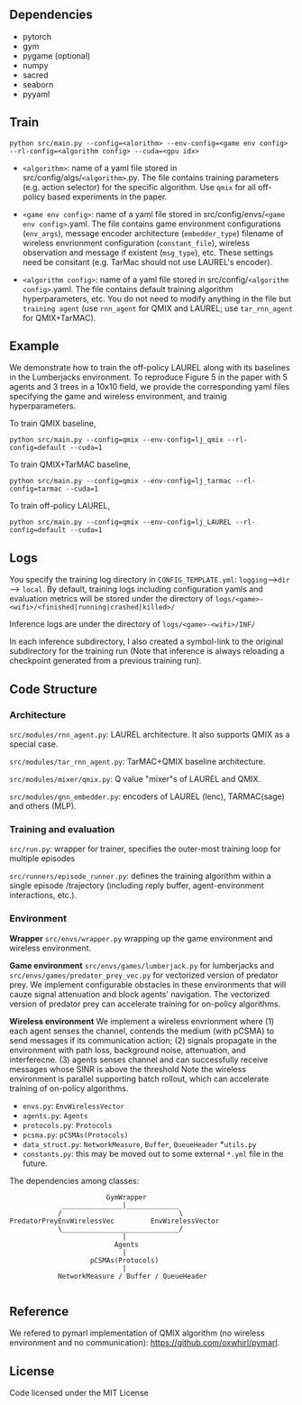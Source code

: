 ## Dependencies

* pytorch
* gym
* pygame (optional)
* numpy
* sacred
* seaborn
* pyyaml



## Train

<!--- python marl/main.py --configs config_train/<env>/<yml> --gpu <idx> --->


```
python src/main.py --config=<alorithm> --env-config=<game env config> --rl-config=<algorithm config> --cuda=<gpu idx>
```

* `<algorithm>`: name of a yaml file stored in src/config/algs/`<algorithm>`.py. The file contains training parameters (e.g. action selector) for the specific algorithm. Use `qmix` for all off-policy based experiments in the paper.

* `<game env config>`: name of a yaml file stored in src/config/envs/`<game env config>`.yaml. The file contains game environment configurations (`env_args`), message encoder architecture (`embedder_type`) filename of wireless envrionment configuration (`constant_file`), wireless observation and message if existent (`msg_type`), etc. These settings need be consitant (e.g. TarMac should not use LAUREL's encoder).
 
* `<algorithm config>`: name of a yaml file stored in src/config/`<algorithm config>`.yaml. The file contains default training algorithm hyperparameters, etc. You do not need to modify anything in the file but `training agent` (use `rnn_agent` for QMIX and LAUREL; use `tar_rnn_agent` for QMIX+TarMAC).



## Example

We demonstrate how to train the off-policy LAUREL along with its baselines in the Lumberjacks environment. To reproduce Figure 5 in the paper with 5 agents and 3 trees in a 10x10 field, we provide the corresponding yaml files specifying the game and wireless environment, and trainig hyperparameters.

To train QMIX baseline,

```
python src/main.py --config=qmix --env-config=lj_qmix --rl-config=default --cuda=1
```


To train QMIX+TarMAC baseline,
```
python src/main.py --config=qmix --env-config=lj_tarmac --rl-config=tarmac --cuda=1
```

To train off-policy LAUREL, 

<!--- LAUREL.yaml is the same as default.yaml. I believe users need not touch the file --->
```
python src/main.py --config=qmix --env-config=lj_LAUREL --rl-config=default --cuda=1
```

## Logs
You specify the training log directory in `CONFIG_TEMPLATE.yml`: `logging`-->`dir` --> `local`. By default, training logs including configuration yamls and evaluation metrics will be stored under the directory of `logs/<game>-<wifi>/<finished|running|crashed|killed>/`

Inference logs are under the directory of `logs/<game>-<wifi>/INF/`

In each inference subdirectory, I also created a symbol-link to the original subdirectory for the training run (Note that inference is always reloading a checkpoint generated from a previous training run).



## Code Structure


### Architecture
`src/modules/rnn_agent.py`: LAUREL architecture. It also supports QMIX as a special case.

`src/modules/tar_rnn_agent.py`: TarMAC+QMIX baseline architecture.

`src/modules/mixer/qmix.py`: Q value "mixer"s of LAUREL and QMIX.

`src/modules/gnn_embedder.py`: encoders of LAUREL (lenc), TARMAC(sage) and others (MLP).

### Training and evaluation

`src/run.py`: wrapper for trainer, specifies the outer-most training loop for multiple episodes

`src/runners/episode_runner.py`: defines the training algorithm within a single episode /trajectory (including reply buffer, agent-environment interactions, etc.). 
### Environment

**Wrapper** `src/envs/wrapper.py` wrapping up the game environment and wireless environment.

**Game environment**
 `src/envs/games/lumberjack.py` for lumberjacks and `src/envs/games/predator_prey_vec.py` for vectorized version of predator prey. We implement configurable obstacles in these environments that will cauze signal attenuation and block agents' navigation. The vectorized version of predator prey can accelerate training for on-policy algorithms.



**Wireless environment** We implement a wireless envrionment where
(1) each agent senses the channel, contends the medium (with pCSMA) to send messages if its communication action;
(2) signals propagate in the environment with path loss, background noise, attenuation, and interferecne.
(3) agents senses channel and can successfully receive messages whose SINR is above the threshold
Note the wireless environment is parallel supporting batch rollout, which can accelerate training of on-policy algorithms.  

* `envs.py`: `EnvWirelessVector`
* `agents.py`: `Agents`
* `protocols.py`: `Protocols`
* `pcsma.py`: `pCSMAs(Protocols)`
* `data_struct.py`: `NetworkMeasure`, `Buffer`, `QueueHeader`
*`utils.py`
* `constants.py`: this may be moved out to some external `*.yml` file in the future. 

The dependencies among classes: 

```
                        GymWrapper
             _______________|_____________
            /                             \
PredatorPreyEnvWirelessVec         EnvWirelessVector
            \_____________________________/
                            |
                          Agents
                            |
                    pCSMAs(Protocols)
                            |
            NetworkMeasure / Buffer / QueueHeader
                     
```            
            
## Reference
We refered to pymarl implementation of QMIX algorithm (no wireless environment and no communication): https://github.com/oxwhirl/pymarl.

## License
Code licensed under the MIT License